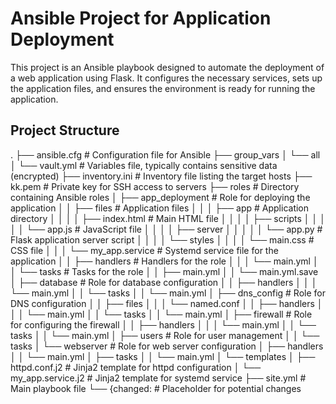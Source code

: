 # Ansible Project for Application Deployment

This project is an Ansible playbook designed to automate the deployment of a web application using Flask. It configures the necessary services, sets up the application files, and ensures the environment is ready for running the application.

## Project Structure

. ├── ansible.cfg # Configuration file for Ansible ├── group_vars │ └── all │ └── vault.yml # Variables file, typically contains sensitive data (encrypted) ├── inventory.ini # Inventory file listing the target hosts ├── kk.pem # Private key for SSH access to servers ├── roles # Directory containing Ansible roles │ ├── app_deployment # Role for deploying the application │ │ ├── files # Application files │ │ │ ├── app # Application directory │ │ │ │ ├── index.html # Main HTML file │ │ │ │ ├── scripts │ │ │ │ │ └── app.js # JavaScript file │ │ │ │ ├── server │ │ │ │ │ └── app.py # Flask application server script │ │ │ │ └── styles │ │ │ │ └── main.css # CSS file │ │ │ └── my_app.service # Systemd service file for the application │ │ ├── handlers # Handlers for the role │ │ │ └── main.yml │ │ └── tasks # Tasks for the role │ │ ├── main.yml │ │ └── main.yml.save │ ├── database # Role for database configuration │ │ ├── handlers │ │ │ └── main.yml │ │ └── tasks │ │ └── main.yml │ ├── dns_config # Role for DNS configuration │ │ ├── files │ │ │ └── named.conf │ │ ├── handlers │ │ │ └── main.yml │ │ └── tasks │ │ └── main.yml │ ├── firewall # Role for configuring the firewall │ │ ├── handlers │ │ │ └── main.yml │ │ └── tasks │ │ └── main.yml │ ├── users # Role for user management │ │ └── tasks │ └── webserver # Role for web server configuration │ ├── handlers │ │ └── main.yml │ ├── tasks │ │ └── main.yml │ └── templates │ ├── httpd.conf.j2 # Jinja2 template for httpd configuration │ └── my_app.service.j2 # Jinja2 template for systemd service ├── site.yml # Main playbook file └── {changed: # Placeholder for potential changes
